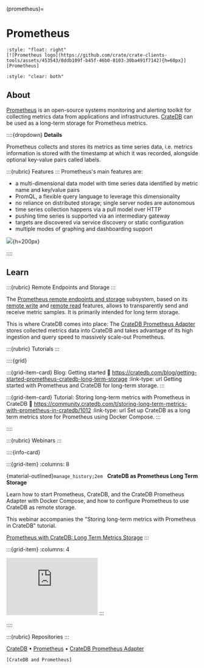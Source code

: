 (prometheus)=
# Prometheus

```{div}
:style: "float: right"
[![Prometheus logo](https://github.com/crate/crate-clients-tools/assets/453543/8ddb109f-b45f-46b0-8103-30ba491f7142){h=60px}][Prometheus]
```
```{div}
:style: "clear: both"
```

## About

[Prometheus] is an open-source systems monitoring and alerting toolkit
for collecting metrics data from applications and infrastructures.
[CrateDB] can be used as a long-term storage for Prometheus metrics.

::::{dropdown} **Details**

Prometheus collects and stores its metrics as time series data, i.e.
metrics information is stored with the timestamp at which it was recorded,
alongside optional key-value pairs called labels.

:::{rubric} Features
:::
Prometheus's main features are:

- a multi-dimensional data model with time series data identified by metric name and key/value pairs
- PromQL, a flexible query language to leverage this dimensionality
- no reliance on distributed storage; single server nodes are autonomous
- time series collection happens via a pull model over HTTP
- pushing time series is supported via an intermediary gateway
- targets are discovered via service discovery or static configuration
- multiple modes of graphing and dashboarding support

![](https://github.com/crate/crate-clients-tools/assets/453543/26b47686-889a-4137-a87f-d6a6b38d56d2){h=200px}

::::


## Learn

:::{rubric} Remote Endpoints and Storage
:::

The [Prometheus remote endpoints and storage] subsystem, based on its
[remote write] and [remote read] features, allows to transparently
send and receive metric samples. It is primarily intended for long term
storage.

This is where CrateDB comes into place: The [CrateDB Prometheus
Adapter] stores collected metrics data into CrateDB and
takes advantage of its high ingestion and query speed to
massively scale-out Prometheus.

:::{rubric} Tutorials
:::

::::{grid}

:::{grid-item-card} Blog: Getting started
:link: https://cratedb.com/blog/getting-started-prometheus-cratedb-long-term-storage
:link-type: url
Getting started with Prometheus and CrateDB for long-term storage.
:::

:::{grid-item-card} Tutorial: Storing long-term metrics with Prometheus in CrateDB
:link: https://community.cratedb.com/t/storing-long-term-metrics-with-prometheus-in-cratedb/1012
:link-type: url
Set up CrateDB as a long term metrics store for Prometheus using Docker Compose.
:::

::::

:::{rubric} Webinars
:::

::::{info-card}

:::{grid-item}
:columns: 8

{material-outlined}`manage_history;2em` &nbsp; **CrateDB as Prometheus Long Term Storage**

Learn how to start Prometheus, CrateDB, and the CrateDB Prometheus Adapter with
Docker Compose, and how to configure Prometheus to use CrateDB as remote storage.

This webinar accompanies the "Storing long-term metrics with Prometheus in CrateDB"
tutorial.

[Prometheus with CrateDB: Long Term Metrics Storage]
:::

:::{grid-item}
:columns: 4

<iframe width="240" src="https://www.youtube-nocookie.com/embed/EfIlRXVyfZM?si=J0w5yG56Ld4fIXfm" title="YouTube video player" frameborder="0" allow="accelerometer; autoplay; clipboard-write; encrypted-media; gyroscope; picture-in-picture; web-share" allowfullscreen></iframe>
:::

::::


:::{rubric} Repositories
:::

[CrateDB] •
[Prometheus] •
[CrateDB Prometheus Adapter]


```{seealso}
[CrateDB and Prometheus]
```


[CrateDB]: https://github.com/crate/crate
[CrateDB and Prometheus]: https://cratedb.com/integrations/cratedb-and-prometheus
[CrateDB Prometheus Adapter]: https://github.com/crate/cratedb-prometheus-adapter
[Prometheus]: https://prometheus.io/
[Prometheus remote endpoints and storage]: https://prometheus.io/docs/operating/integrations/#remote-endpoints-and-storage
[Prometheus with CrateDB: Long Term Metrics Storage]: https://youtu.be/EfIlRXVyfZM?feature=shared
[remote read]: https://prometheus.io/docs/prometheus/latest/configuration/configuration/#remote_read
[remote write]: https://prometheus.io/docs/prometheus/latest/configuration/configuration/#remote_write
